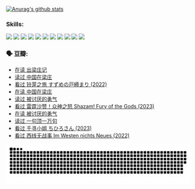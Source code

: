 
[![Anurag's github stats](https://github-readme-stats.vercel.app/api?username=w940853815)](https://github.com/anuraghazra/github-readme-stats)

### Skills:

<code><img height="32" src="https://cdn.jsdelivr.net/npm/simple-icons@v5/icons/python.svg"></code>
<code><img height="32" src="https://cdn.jsdelivr.net/npm/simple-icons@v5/icons/javascript.svg"></code>
<code><img height="32" src="https://cdn.jsdelivr.net/npm/simple-icons@v5/icons/django.svg"></code>
<code><img height="32" src="https://cdn.jsdelivr.net/npm/simple-icons@v5/icons/flask.svg"></code>
<code><img height="32" src="https://cdn.jsdelivr.net/npm/simple-icons@v5/icons/vuetify.svg"></code>
<code><img height="32" src="https://cdn.jsdelivr.net/npm/simple-icons@v5/icons/git.svg"></code>
<code><img height="32" src="https://cdn.jsdelivr.net/npm/simple-icons@v5/icons/docker.svg"></code>
<code><img height="32" src="https://cdn.jsdelivr.net/npm/simple-icons@v5/icons/postgresql.svg"></code>
<code><img height="32" src="https://cdn.jsdelivr.net/npm/simple-icons@v5/icons/elasticsearch.svg"></code>
<code><img height="32" src="https://cdn.jsdelivr.net/npm/simple-icons@v5/icons/macos.svg"></code>
<code><img height="32" src="https://cdn.jsdelivr.net/npm/simple-icons@v5/icons/linux.svg"></code>

### 🗣 豆瓣:

<!-- DOUBAN-ACTIVITIES:START -->
- [在读 出梁庄记](https://www.douban.com/people/136069238/status/4183319077/?_i=80214348)
- [读过 中国在梁庄](https://www.douban.com/people/136069238/status/4183317765/?_i=80214348)
- [看过 铃芽之旅 すずめの戸締まり‎ (2022)](https://www.douban.com/people/136069238/status/4180574625/?_i=80214348)
- [在读 中国在梁庄](https://www.douban.com/people/136069238/status/4174783134/?_i=80214348)
- [读过 被讨厌的勇气](https://www.douban.com/people/136069238/status/4174194174/?_i=80214348)
- [看过 雷霆沙赞！众神之怒 Shazam! Fury of the Gods‎ (2023)](https://www.douban.com/people/136069238/status/4173862129/?_i=80214348)
- [在读 被讨厌的勇气](https://www.douban.com/people/136069238/status/4169494233/?_i=80214348)
- [读过 一句顶一万句](https://www.douban.com/people/136069238/status/4169392626/?_i=80214348)
- [看过 千寻小姐 ちひろさん‎ (2023)](https://www.douban.com/people/136069238/status/4168594115/?_i=80214348)
- [看过 西线无战事 Im Westen nichts Neues‎ (2022)](https://www.douban.com/people/136069238/status/4167652023/?_i=80214348)
<!-- DOUBAN-ACTIVITIES:END -->


![Snake animation](https://raw.githubusercontent.com/w940853815/w940853815/output/github-contribution-grid-snake.svg)

<!--
**w940853815/w940853815** is a ✨ _special_ ✨ repository because its `README.md` (this file) appears on your GitHub profile.

Here are some ideas to get you started:

- 🔭 I’m currently working on ...
- 🌱 I’m currently learning ...
- 👯 I’m looking to collaborate on ...
- 🤔 I’m looking for help with ...
- 💬 Ask me about ...
- 📫 How to reach me: ...
- 😄 Pronouns: ...
- ⚡ Fun fact: ...
-->
